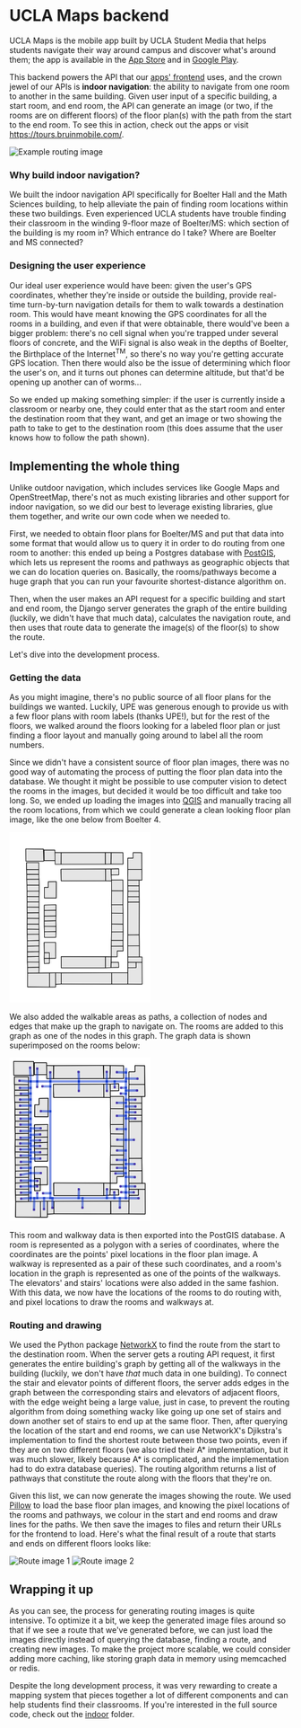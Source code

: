 # UCLA Maps backend

UCLA Maps is the mobile app built by UCLA Student Media that helps students navigate their way around campus and discover what's around them; the app is available in the [App Store](https://itunes.apple.com/us/app/ucla-maps/id1284271661) and in [Google Play](https://play.google.com/store/apps/details?id=com.uclastudentmedia.UCLAMaps). 

This backend powers the API that our [apps' frontend](https://github.com/uclastudentmedia/tours-frontend) uses, and the crown jewel of our APIs is **indoor navigation**: the ability to navigate from one room to another in the same building. Given user input of a specific building, a start room, and end room, the API can generate an image (or two, if the rooms are on different floors) of the floor plan(s) with the path from the start to the end room. To see this in action, check out the apps or visit https://tours.bruinmobile.com/.

<img src="https://tours.bruinmobile.com/media/floor_plans/cache/67_5_1079-918_308-803.png" width="510" height="540" alt="Example routing image"/>

### Why build indoor navigation?

We built the indoor navigation API specifically for Boelter Hall and the Math Sciences building, to help alleviate the pain of finding room locations within these two buildings. Even experienced UCLA students have trouble finding their classroom in the winding 9-floor maze of Boelter/MS: which section of the building is my room in? Which entrance do I take? Where are Boelter and MS connected?

### Designing the user experience

Our ideal user experience would have been: given the user's GPS coordinates, whether they're inside or outside the building, provide real-time turn-by-turn navigation details for them to walk towards a destination room. This would have meant knowing the GPS coordinates for all the rooms in a building, and even if that were obtainable, there would've been a bigger problem: there's no cell signal when you're trapped under several floors of concrete, and the WiFi signal is also weak in the depths of Boelter, the Birthplace of the Internet<sup>TM</sup>, so there's no way you're getting accurate GPS location. Then there would also be the issue of determining which floor the user's on, and it turns out phones can determine altitude, but that'd be opening up another can of worms...

So we ended up making something simpler: if the user is currently inside a classroom or nearby one, they could enter that as the start room and enter the destination room that they want, and get an image or two showing the path to take to get to the destination room (this does assume that the user knows how to follow the path shown).

## Implementing the whole thing

Unlike outdoor navigation, which includes services like Google Maps and OpenStreetMap, there's not as much existing libraries and other support for indoor navigation, so we did our best to leverage existing libraries, glue them together, and write our own code when we needed to.

First, we needed to obtain floor plans for Boelter/MS and put that data into some format that would allow us to query it in order to do routing from one room to another: this ended up being a Postgres database with [PostGIS](https://postgis.net/), which lets us represent the rooms and pathways as geographic objects that we can do location queries on. Basically, the rooms/pathways become a huge graph that you can run your favourite shortest-distance algorithm on.

Then, when the user makes an API request for a specific building and start and end room, the Django server generates the graph of the entire building (luckily, we didn't have that much data), calculates the navigation route, and then uses that route data to generate the image(s) of the floor(s) to show the route.

Let's dive into the development process.

### Getting the data

As you might imagine, there's no public source of all floor plans for the buildings we wanted. Luckily, UPE was generous enough to provide us with a few floor plans with room labels (thanks UPE!), but for the rest of the floors, we walked around the floors looking for a labeled floor plan or just finding a floor layout and manually going around to label all the room numbers.

Since we didn't have a consistent source of floor plan images, there was no good way of automating the process of putting the floor plan data into the database. We thought it might be possible to use computer vision to detect the rooms in the images, but decided it would be too difficult and take too long. So, we ended up loading the images into [QGIS](https://qgis.org/en/site/) and manually tracing all the room locations, from which we could generate a clean looking floor plan image, like the one below from Boelter 4. 

<img src="media/floor_plans/base/67_4.png" width="50%" alt="Boelter 4 floor plan"/>

We also added the walkable areas as paths, a collection of nodes and edges that make up the graph to navigate on. The rooms are added to this graph as one of the nodes in this graph. The graph data is shown superimposed on the rooms below:

<img src="media/readme/qgis-screenshot.PNG" width="50%" alt="QGIS screenshot"/>

This room and walkway data is then exported into the PostGIS database. A room is represented as a polygon with a series of coordinates, where the coordinates are the points' pixel locations in the floor plan image. A walkway is represented as a pair of these such coordinates, and a room's location in the graph is represented as one of the points of the walkways. The elevators' and stairs' locations were also added in the same fashion. With this data, we now have the locations of the rooms to do routing with, and pixel locations to draw the rooms and walkways at.

### Routing and drawing

We used the Python package [NetworkX](https://networkx.github.io/) to find the route from the start to the destination room. When the server gets a routing API request, it first generates the entire building's graph by getting all of the walkways in the building (luckily, we don't have _that_ much data in one building). To connect the stair and elevator points of different floors, the server adds edges in the graph between the corresponding stairs and elevators of adjacent floors, with the edge weight being a large value, just in case, to prevent the routing algorithm from doing something wacky like going up one set of stairs and down another set of stairs to end up at the same floor. Then, after querying the location of the start and end rooms, we can use NetworkX's Djikstra's implementation to find the shortest route between those two points, even if they are on two different floors (we also tried their A* implementation, but it was much slower, likely because A* is complicated, and the implementation had to do extra database queries). The routing algorithm returns a list of pathways that constitute the route along with the floors that they're on.

Given this list, we can now generate the images showing the route. We used [Pillow](https://pillow.readthedocs.io/en/5.1.x/) to load the base floor plan images, and knowing the pixel locations of the rooms and pathways, we colour in the start and end rooms and draw lines for the paths. We then save the images to files and return their URLs for the frontend to load. Here's what the final result of a route that starts and ends on different floors looks like:

<img src="https://tours.bruinmobile.com/media/floor_plans/cache/67_5_308-803_415-411.png" width="45%" alt="Route image 1"/> <img src="https://tours.bruinmobile.com/media/floor_plans/cache/67_3_497-579_886-977.png" width="45%" alt="Route image 2"/>

## Wrapping it up

As you can see, the process for generating routing images is quite intensive. To optimize it a bit, we keep the generated image files around so that if we see a route that we've generated before, we can just load the images directly instead of querying the database, finding a route, and creating new images. To make the project more scalable, we could consider adding more caching, like storing graph data in memory using memcached or redis.

Despite the long development process, it was very rewarding to create a mapping system that pieces together a lot of different components and can help students find their classrooms. If you're interested in the full source code, check out the [indoor](indoor/) folder.
